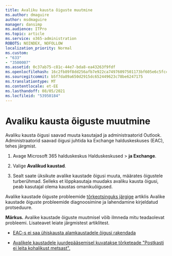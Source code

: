 ```yaml
---
title: Avaliku kausta õiguste muutmine
ms.author: dmaguire
author: msdmaguire
manager: dansimp
ms.audience: ITPro
ms.topic: article
ms.service: o365-administration
ROBOTS: NOINDEX, NOFOLLOW
localization_priority: Normal
ms.custom:
- "633"
- "3500007"
ms.assetid: 0c37ab75-c81c-44e7-bda8-ea43263f9fdf
ms.openlocfilehash: 16c2fb89f8dd256afb7e922ca74976097501173bf605e6c5fccc73019a71edcd
ms.sourcegitcommit: b5f7da89a650d2915dc652449623c78be6247175
ms.translationtype: MT
ms.contentlocale: et-EE
ms.lasthandoff: 08/05/2021
ms.locfileid: "53950184"
---
```

# <a name="changing-public-folder-permissions"></a>Avaliku kausta õiguste muutmine

Avaliku kausta õigusi saavad muuta kasutajad ja administraatorid Outlook. Administraatorid saavad õigusi juhtida ka Exchange halduskeskuses (EAC), tehes järgmist.
  
1. Avage Microsoft 365 halduskeskus Halduskeskused  \> **ja Exchange**.

2. Valige **Avalikud kaustad**.

3. Sealt saate üksikute avalike kaustade õigusi muuta, määrates õigustele turberühmad. Selleks et lõppkasutaja muudaks avaliku kausta õigusi, peab kasutajal olema kaustas omanikuõigused.

Avalike kaustade õiguste probleemide [tõrkeotsinguks järgige](https://docs.microsoft.com/exchange/troubleshoot/public-folders/public-folder-permission-issues) artiklis Avalike kaustade õiguste probleemide diagnoosimine ja lahendamine kirjeldatud protseduure.

**Märkus.** Avalike kaustade õiguste muutmisel võib ilmneda mitu teadaolevat probleemi. Lisateavet leiate järgmistest artiklitest.

- [EAC-s ei saa ühiskausta alamkaustadele õigusi rakendada](https://docs.microsoft.com/exchange/troubleshoot/public-folders/can%E2%80%99t-apply-permissions-public-folder-subfolders)

- [Avalikele kaustadele juurdepääsemisel kuvatakse tõrketeade "Postkasti ei leita kohalikust metsast".](https://docs.microsoft.com/exchange/troubleshoot/public-folders/mailbox-not-found-local-forest-public-folder)
